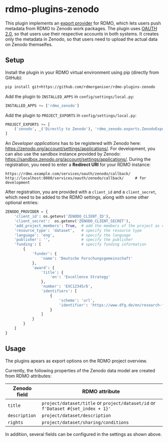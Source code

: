 # rdmo-plugins-zenodo

This plugin implements an [export provider](https://rdmo.readthedocs.io/en/latest/plugins/index.html#export-providers) for RDMO, which lets users push metadata from RDMO to Zenodo work packages. The plugin uses [OAUTH 2.0](https://oauth.net/2/), so that users use their respective accounts in both systems. It creates only the metadata in Zenodo, so that users need to upload the actual data on Zenodo themselfes.

Setup
-----

Install the plugin in your RDMO virtual environment using pip (directly from GitHub):

```bash
pip install git+https://github.com/rdmorganiser/rdmo-plugins-zenodo
```

Add the plugin to `INSTALLED_APPS` in `config/settings/local.py`:

```python
INSTALLED_APPS += ['rdmo_zenodo']
```

Add the plugin to `PROJECT_EXPORTS` in `config/settings/local.py`:

```python
PROJECT_EXPORTS += [
    ('zenodo', _('Directly to Zenodo'), 'rdmo_zenodo.exports.ZenodoExportProvider')
]
```

An *Developer applications* has to be registered with Zenodo here: https://zenodo.org/account/settings/applications/. For development, you can also use the sandbox instance provided by Zenodo: https://sandbox.zenodo.org/account/settings/applications/. During the registration, you need to enter a **Redirect URI** for your RDMO instance:

```
https://rdmo.example.com/services/oauth/zenodo/callback/
http://localhost:8000/services/oauth/zenodo/callback/     # for development
```

After registration, you are provided with a `client_id` and a `client_secret`, which need to be added to the RDMO settings, along with some other optional entries:

```python
ZENODO_PROVIDER = {
    'client_id': os.getenv('ZENODO_CLIENT_ID'),
    'client_secret':  os.getenv('ZENODO_CLIENT_SECRET'),
    'add_project_members': True,  # add the members of the project as creators to each dataset
    'resource_type': 'dataset',   # specify the resource type
    'language': 'eng',            # specify the language
    'publisher': '',              # specify the publisher
    'funding': [                  # specify funding information
        {
            'funder': {
                'name': 'Deutsche Forschungsgemeinschaft'
            },
            'award': {
                'title': {
                    'en': 'Excellence Strategy'
                },
                'number': 'EXC12345/6',
                'identifiers': [
                    {
                        'scheme': 'url',
                        'identifier': 'https://www.dfg.de/en/research-funding/funding-initiative/excellence-strategy'
                    }
                ]
            }
        }
    ]
}
```

Usage
-----

The plugins apears as export options on the RDMO project overview.

Currently, the following properties of the Zenodo data model are created from RDMO attributes:

| Zenodo field  | RDMO attribute                                                                   |
| ------------- | ---------------------------------------------------------------------------------|
| `title`       | `project/dataset/title` or `project/dataset/id` or `f'Dataset #{set_index + 1}'` |
| `description` | `project/dataset/description`                                                    |
| `rights`      | `project/dataset/sharing/conditions`                                             |

In addition, several fields can be configured in the settings as shown above.
